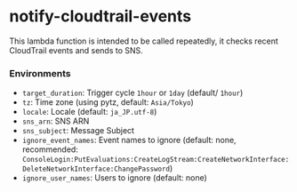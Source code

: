 # notify-cloudtrail-events

This lambda function is intended to be called repeatedly, it checks recent CloudTrail events and sends to SNS. 

### Environments

- ```target_duration```: Trigger cycle ```1hour``` or ```1day``` (default/ ```1hour```)
- ```tz```: Time zone (using pytz, default: ```Asia/Tokyo```)
- ```locale```: Locale (default: ```ja_JP.utf-8```)
- ```sns_arn```: SNS ARN
- ```sns_subject```: Message Subject
- ```ignore_event_names```: Event names to ignore (default: none, recommended: ```ConsoleLogin:PutEvaluations:CreateLogStream:CreateNetworkInterface:DeleteNetworkInterface:ChangePassword```)
- ```ignore_user_names```: Users to ignore (default: none)


